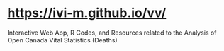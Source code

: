 # https://ivi-m.github.io/vv/

Interactive Web App, R Codes, and Resources related to the Analysis of Open Canada Vital Statistics (Deaths)
